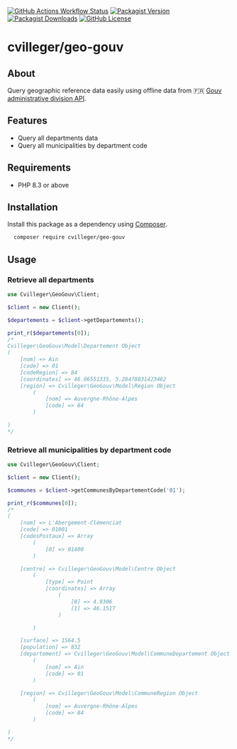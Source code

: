 [![GitHub Actions Workflow Status](https://img.shields.io/github/actions/workflow/status/cvilleger/geo-gouv/ci.yml?style=for-the-badge&branch=main)](https://github.com/cvilleger/geo-gouv/actions/workflows/ci.yml)
[![Packagist Version](https://img.shields.io/packagist/v/cvilleger/geo-gouv?style=for-the-badge)](https://packagist.org/packages/cvilleger/geo-gouv)
[![Packagist Downloads](https://img.shields.io/packagist/dt/cvilleger/geo-gouv?style=for-the-badge)](https://packagist.org/packages/cvilleger/geo-gouv)
[![GitHub License](https://img.shields.io/github/license/cvilleger/geo-gouv?style=for-the-badge)](https://github.com/cvilleger/geo-gouv?tab=MIT-1-ov-file#readme)

# cvilleger/geo-gouv

## About

Query geographic reference data easily using offline data from 🇫🇷 [Gouv administrative division API](https://geo.api.gouv.fr/decoupage-administratif).

## Features

- Query all departments data
- Query all municipalities by department code

## Requirements

- PHP 8.3 or above

## Installation

Install this package as a dependency using [Composer](https://getcomposer.org).

``` bash
  composer require cvilleger/geo-gouv
```

## Usage

### Retrieve all departments

``` php
use Cvilleger\GeoGouv\Client;

$client = new Client();

$departements = $client->getDepartements();

print_r($departements[0]);
/*
Cvilleger\GeoGouv\Model\Departement Object
(
    [nom] => Ain
    [code] => 01
    [codeRegion] => 84
    [coordinates] => 46.06551335, 5.28478031423462
    [region] => Cvilleger\GeoGouv\Model\Region Object
        (
            [nom] => Auvergne-Rhône-Alpes
            [code] => 84
        )

)
*/
```

### Retrieve all municipalities by department code

``` php
use Cvilleger\GeoGouv\Client;

$client = new Client();

$communes = $client->getCommunesByDepartementCode('01');

print_r($communes[0]);
/*
(
    [nom] => L'Abergement-Clémenciat
    [code] => 01001
    [codesPostaux] => Array
        (
            [0] => 01400
        )

    [centre] => Cvilleger\GeoGouv\Model\Centre Object
        (
            [type] => Point
            [coordinates] => Array
                (
                    [0] => 4.9306
                    [1] => 46.1517
                )

        )

    [surface] => 1564.5
    [population] => 832
    [departement] => Cvilleger\GeoGouv\Model\CommuneDepartement Object
        (
            [nom] => Ain
            [code] => 01
        )

    [region] => Cvilleger\GeoGouv\Model\CommuneRegion Object
        (
            [nom] => Auvergne-Rhône-Alpes
            [code] => 84
        )

)
*/
```
